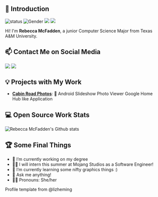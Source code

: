## 👋 Introduction

![status](https://img.shields.io/badge/status-up-brightgreen) ![Gender](https://img.shields.io/badge/gender-%F0%9F%91%A9-lightgrey) ![](https://visitor-badge.glitch.me/badge?page_id=github.com/rebeccamcfadden) [![](https://img.shields.io/badge/Check%20out%20my-Portfolio-red)](http://rebeccamcfadden.com/)

Hi! I'm **Rebecca McFadden**, a junior Computer Science Major from Texas A&M University. 

## 📫 Contact Me on Social Media

[![](https://img.shields.io/badge/LinkedIn-Rebecca%20McFadden-informational)](https://www.linkedin.com/in/rebecca-m-601936135/) [![](https://img.shields.io/badge/Email-rmcfadden%40tamu.edu-lightgrey)](mailto:rmcfadden@tamu.edu)

## 💡 Projects with My Work

- [**Cabin Road Photos**](https://github.com/tamuseanmiller/Cabin-Road-Photos): 🌲 Android Slideshow Photo Viewer Google Home Hub like Application
 
## 💻 Open Source Work Stats


![Rebecca McFadden's Github stats](https://github-readme-stats.vercel.app/api?username=rebeccamcfadden&show_icons=true)

## :trophy: Some Final Things

- 🔭 I’m currently working on my degree
- 👩‍💼 I will intern this summer at Mojang Studios as a Software Engineer!
- 🌱 I’m currently learning some nifty graphics things :)
- 💬 Ask me anything!
- 👩‍💻 Pronouns: She/her

Profile template from @lizheming
